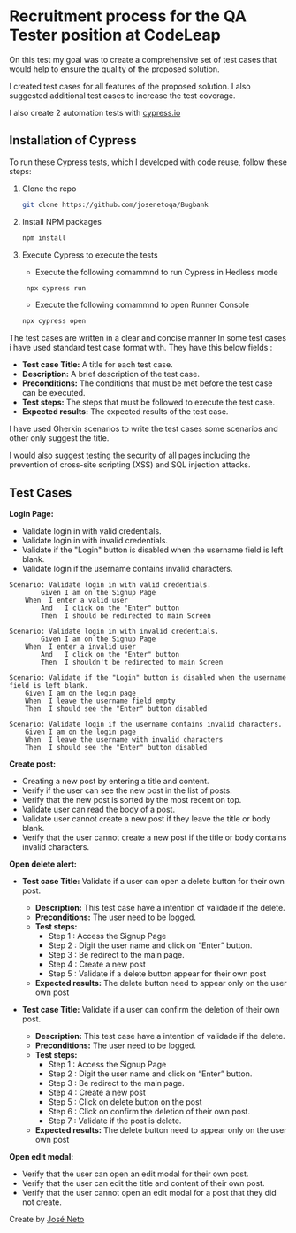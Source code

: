 #  Recruitment process for the QA Tester position at CodeLeap

On this test my goal was to create a comprehensive set of test cases that would help to ensure the quality of the proposed solution.

I created test cases for all features of the proposed solution. I also suggested additional test cases to increase the test coverage.

I also create 2 automation tests with [cypress.io](http://cypress.io)

## Installation of Cypress

To run these Cypress tests, which I developed with code reuse, follow these steps:

1. Clone the repo
   ```sh
   git clone https://github.com/josenetoqa/Bugbank
   ```
2. Install NPM packages
   ```sh
   npm install
   ```
3. Execute Cypress to execute the tests


    * Execute the following comammnd to run Cypress in Hedless mode
   ```js
    npx cypress run 
   ```
    * Execute the following comammnd to open Runner Console
    ```js
    npx cypress open
    ```


The test cases are written in a clear and concise manner In some test cases i  have used standard test case format with. They have this below fields :

- **Test case Title:** A title for each test case.
- **Description:** A brief description of the test case.
- **Preconditions:** The conditions that must be met before the test case can be executed.
- **Test steps:** The steps that must be followed to execute the test case.
- **Expected results:** The expected results of the test case.

I have used Gherkin scenarios to write the test cases some scenarios and other only suggest the title.

I would also suggest testing the security of all pages including the prevention of cross-site scripting (XSS) and SQL injection attacks.

## Test Cases

**Login Page:**

- Validate login in with valid credentials.
- Validate login in with invalid credentials.
- Validate if the "Login" button is disabled when the username field is left blank.
- Validate login if the username contains invalid characters.

```gherkin
Scenario: Validate login in with valid credentials.
		Given I am on the Signup Page
    When  I enter a valid user
		And   I click on the "Enter" button
		Then  I should be redirected to main Screen

Scenario: Validate login in with invalid credentials.
		Given I am on the Signup Page
    When  I enter a invalid user
		And   I click on the "Enter" button
		Then  I shouldn't be redirected to main Screen
	
Scenario: Validate if the "Login" button is disabled when the username field is left blank.
    Given I am on the login page
    When  I leave the username field empty
    Then  I should see the "Enter" button disabled

Scenario: Validate login if the username contains invalid characters.
    Given I am on the login page
    When  I leave the username with invalid characters
    Then  I should see the "Enter" button disabled
```

**Create post:**

- Creating a new post by entering a title and content.
- Verify if the user can see the new post in the list of posts.
- Verify that the new post is sorted by the most recent on top.
- Validate user can read the body of a post.
- Validate user cannot create a new post if they leave the title or body blank.
- Verify that the user cannot create a new post if the title or body contains invalid characters.

**Open delete alert:**

- **Test case Title:** Validate if a user can open a delete button for their own post.
    - **Description:** This test case have a intention of validade if the delete.
    - **Preconditions:** The user need to be logged.
    - **Test steps:**
        - Step 1 : Access the Signup Page
        - Step 2 : Digit the user name and click on “Enter” button.
        - Step 3 :  Be redirect to the main page.
        - Step 4 :  Create a new post
        - Step 5 : Validate if a delete button appear for their own post
    - **Expected results:** The delete button need to appear only on the user own post
    
- **Test case Title:** Validate if a user can confirm the deletion of their own post.
    - **Description:** This test case have a intention of validade if the delete.
    - **Preconditions:** The user need to be logged.
    - **Test steps:**
        - Step 1 : Access the Signup Page
        - Step 2 : Digit the user name and click on “Enter” button.
        - Step 3 :  Be redirect to the main page.
        - Step 4 :  Create a new post
        - Step 5 : Click on delete button on the post
        - Step 6 :  Click on confirm the deletion of their own post.
        - Step 7 : Validate if the post is delete.
    - **Expected results:** The delete button need to appear only on the user own post

**Open edit modal:**

- Verify that the user can open an edit modal for their own post.
- Verify that the user can edit the title and content of their own post.
- Verify that the user cannot open an edit modal for a post that they did not create.

Create by [José Neto](https://www.linkedin.com/in/jdaneto/)